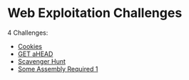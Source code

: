 # Web Exploitation Challenges

4 Challenges: 
- [Cookies](Cookies.md)
- [GET aHEAD](GET_aHEAD.md)
- [Scavenger Hunt](Scavenger_Hunt.md)
- [Some Assembly Required 1](Some_Assembly_Required_1.md)
